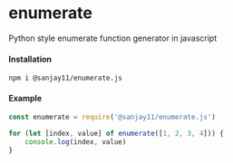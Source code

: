 # enumerate
Python style enumerate function generator in javascript


#### Installation

```npm i @sanjay11/enumerate.js```

#### Example

```js
const enumerate = require('@sanjay11/enumerate.js')

for (let [index, value] of enumerate([1, 2, 3, 4])) {
    console.log(index, value)
}

```
